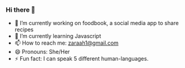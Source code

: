 ### Hi there 👋

- 🔭 I’m currently working on foodbook, a social media app to share recipes
- 🌱 I’m currently learning Javascript
- 📫 How to reach me: zaraah1@gmail.com
- 😄 Pronouns: She/Her
- ⚡ Fun fact: I can speak 5 different human-languages.

